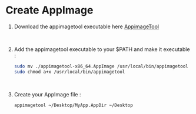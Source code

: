 # Create AppImage

1. Download the appimagetool executable here [AppimageTool](https://appimage.github.io/appimagetool/)

<br>

2. Add the appimagetool executable to your $PATH and make it executable :
    ```bash
    sudo mv ./appimagetool-x86_64.AppImage /usr/local/bin/appimagetool
    sudo chmod a+x /usr/local/bin/appimagetool
    ```

<br>

3. Create your AppImage file :
    ```bash
    appimagetool ~/Desktop/MyApp.AppDir ~/Desktop
    ```
